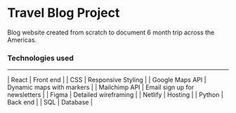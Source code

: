 # Travel Blog Project

Blog website created from scratch to document 6 month trip across the Americas. 

### Technologies used

------------------------------------------------------
| React            |   Front end                      |
| CSS              |   Responsive Styling             |
| Google Maps API  |   Dynamic maps with markers      |
| Mailchimp API    |   Email sign up for newsletters  |
| Figma            |   Detailed wireframing           |
| Netlify          |   Hosting                        |
| Python           |   Back end                       |
| SQL              |   Database                       |
